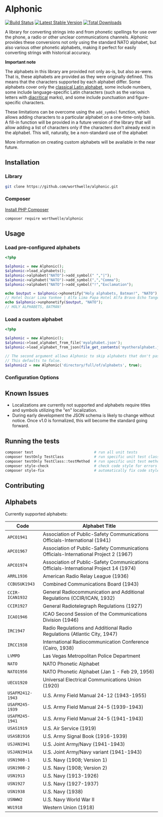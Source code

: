 # Alphonic

[![Build Status](https://travis-ci.org/worthwelle/alphonic.svg?branch=master)](https://travis-ci.org/worthwelle/alphonic)
[![Latest Stable Version](https://poser.pugx.org/worthwelle/alphonic/v/stable.png)](https://packagist.org/packages/worthwelle/alphonic)
[![Total Downloads](https://poser.pugx.org/worthwelle/alphonic/downloads.png)](https://packagist.org/packages/worthwelle/alphonic)

A library for converting strings into and from phonetic spellings for use over the phone, a radio or other unclear communications channels. Alphonic provides these conversions not only using the standard NATO alphabet, but also various other phonetic alphabets, making it perfect for easily converting strings with historical accuracy.

**Important note**

The alphabets in this library are provided not only as-is, but also as-were. That is, these alphabets are provided as they were originally defined. This means that the characters supported by each alphabet differ. Some alphabets cover only the [classical Latin alphabet](https://en.wikipedia.org/wiki/Latin_alphabet#Classical_Latin_alphabet), some include numbers, some include language-specific Latin characters (such as the various letters with [diacritical](https://en.wikipedia.org/wiki/Diacritic) marks), and some include punctuation and figure-specific characters.

These limitations can be overcome using the `add_symbol` function, which allows adding characters to a particular alphabet on a one-time-only basis. A fill-in function will be provided in a future version of the library that will allow adding a list of characters only if the characters don't already exist in the alphabet. This will, naturally, be a non-standard use of the alphabet

More information on creating custom alphabets will be available in the near future.

## Installation

### Library

```bash
git clone https://github.com/worthwelle/alphonic.git
```

### Composer

[Install PHP Composer](https://getcomposer.org/doc/00-intro.md)

```bash
composer require worthwelle/alphonic
```

## Usage

### Load pre-configured alphabets

```php
<?php

$alphonic = new Alphonic();
$alphonic->load_alphabets();
$alphonic->alphabet("NATO")->add_symbol(" ","|");
$alphonic->alphabet("NATO")->add_symbol(",","Comma");
$alphonic->alphabet("NATO")->add_symbol("!","Exclamation");

echo $output = $alphonic->phonetify("Holy alphabets, Batman!", "NATO");
// Hotel Oscar Lima Yankee | Alfa Lima Papa Hotel Alfa Bravo Echo Tango Sierra Comma | Bravo Alfa Tango Mike Alfa November Exclamation
echo $alphonic->unphonetify($output, "NATO");
// HOLY ALPHABETS, BATMAN!
```

### Load a custom alphabet

```php
<?php

$alphonic = new Alphonic();
$alphonic->load_alphabet_from_file('myalphabet.json');
$alphonic->load_alphabet_from_json(file_get_contents('myotheralphabet.json');

// The second argument allows Alphonic to skip alphabets that don't pass validation.
// This defaults to false.
$alphonic2 = new Alphonic('directory/full/of/alphabets', true);
```

### Configuration Options



## Known Issues

* Localizations are currently not supported and alphabets require titles and symbols utilizing the "en" localization.
* During early development the JSON schema is likely to change without notice. Once v1.0 is formalized, this will become the standard going forward.

## Running the tests

```bash
composer test                            # run all unit tests
composer testOnly TestClass              # run specific unit test class
composer testOnly TestClass::testMethod  # run specific unit test method
composer style-check                     # check code style for errors
composer style-fix                       # automatically fix code style errors
```

## Contributing

## Alphabets

Currently supported alphabets:

| Code | Alphabet Title |
|------|----------------|
| `APCO1941` | Association of Public-Safety Communications Officials-International (1941) |
| `APCO1967` | Association of Public-Safety Communications Officials-International Project 2 (1967) |
| `APCO1974` | Association of Public-Safety Communications Officials-International Project 14 (1974) |
| `ARRL1936` | American Radio Relay League (1936) |
| `CCBUSUK1943` | Combined Communications Board (1943) |
| `CCIR-ICAN1932` | General Radiocommunication and Additional Regulations (CCIR/ICAN, 1932) |
| `CCIR1927` | General Radiotelegraph Regulations (1927) |
| `ICAO1946` | ICAO Second Session of the Communications Division (1946) |
| `IRC1947` | Radio Regulations and Additional Radio Regulations (Atlantic City, 1947) |
| `IRCC1938` | International Radiocommunication Conference (Cairo, 1938) |
| `LVMPD` | Las Vegas Metropolitan Police Department |
| `NATO` | NATO Phonetic Alphabet |
| `NATO1956` | NATO Phonetic Alphabet (Jan 1 - Feb 29, 1956) |
| `UECU1920` | Universal Electrical Communications Union (1920) |
| `USAFM2412-1943` | U.S. Army Field Manual 24-12 (1943-1955) |
| `USAFM245-1939` | U.S. Army Field Manual 24-5 (1939-1943) |
| `USAFM245-1941` | U.S. Army Field Manual 24-5 (1941-1943) |
| `USAS1919` | U.S. Air Service (1919) |
| `USASB1916` | U.S. Army Signal Book (1916-1939) |
| `USJAN1941` | U.S. Joint Army/Navy (1941-1943) |
| `USJAN1941A` | U.S. Joint Army/Navy variant (1941-1943) |
| `USN1908-1` | U.S. Navy (1908; Version 1) |
| `USN1908-2` | U.S. Navy (1908; Version 2) |
| `USN1913` | U.S. Navy (1913-1926) |
| `USN1927` | U.S. Navy (1927-1937) |
| `USN1938` | U.S. Navy (1938) |
| `USNWW2` | U.S. Navy World War II |
| `WU1918` | Western Union (1918) |
